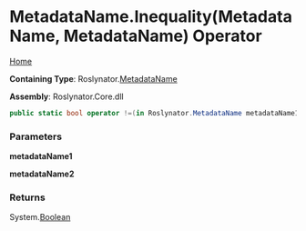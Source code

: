# MetadataName\.Inequality\(MetadataName, MetadataName\) Operator

[Home](../../../README.md)

**Containing Type**: Roslynator\.[MetadataName](../README.md)

**Assembly**: Roslynator\.Core\.dll

```csharp
public static bool operator !=(in Roslynator.MetadataName metadataName1, in Roslynator.MetadataName metadataName2)
```

### Parameters

**metadataName1**

**metadataName2**

### Returns

System\.[Boolean](https://docs.microsoft.com/en-us/dotnet/api/system.boolean)

